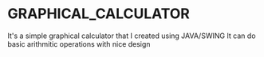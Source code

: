 # GRAPHICAL_CALCULATOR
It's a simple graphical calculator that I created using JAVA/SWING
It can do basic arithmitic operations 
with nice design 
